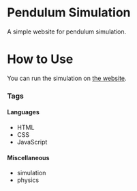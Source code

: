 # Pendulum Simulation
A simple website for pendulum simulation.

# How to Use
You can run the simulation on [the website](https://chluebi.github.io/pendulum-simulation/).

### Tags

#### Languages
- HTML
- CSS
- JavaScript

#### Miscellaneous
- simulation
- physics
